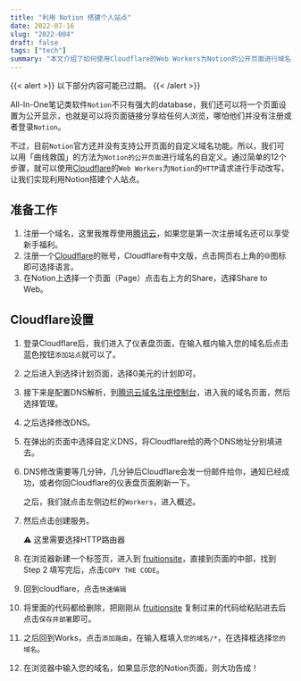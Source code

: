 ```yaml
---
title: "利用 Notion 搭建个人站点"
date: 2022-07-16
slug: "2022-004"
draft: false
tags: ["tech"]
summary: "本文介绍了如何使用Cloudflare的Web Workers为Notion的公开页面进行域名的自定义，从而实现利用Notion搭建个人站点。"
---
```


{{< alert >}}
以下部分内容可能已过期。
{{< /alert >}}

All-In-One笔记类软件`Notion`不只有强大的database，我们还可以将一个页面设置为公开显示，也就是可以将页面链接分享给任何人浏览，哪怕他们并没有注册或者登录`Notion`。

不过，目前`Notion`官方还并没有支持公开页面的自定义域名功能。所以，我们可以用「曲线救国」的方法为`Notion的公开页面`进行域名的自定义。通过简单的12个步骤，就可以使用[Cloudflare](https://www.cloudflare.com/zh-cn/)的`Web Workers`为`Notion`的`HTTP`请求进行手动改写，让我们实现利用Notion搭建个人站点。

## 准备工作

1. 注册一个域名，这里我推荐使用[腾讯云](https://cloud.tencent.com/act/cps/redirect?redirect=10010&cps_key=dd8807b176686762f8bfc44f59eba859)，如果您是第一次注册域名还可以享受新手福利。
2. 注册一个[Cloudflare](https://www.cloudflare.com/zh-cn/)的账号，Cloudflare有中文版，点击网页右上角的🌐图标即可选择语言。
3. 在Notion上选择一个页面（Page）点击右上方的Share，选择Share to Web。

## Cloudflare设置

1. 登录Cloudflare后，我们进入了仪表盘页面，在输入框内输入您的域名后点击蓝色按钮`添加站点`就可以了。
2. 之后进入到选择计划页面，选择0美元的计划即可。
3. 接下来是配置DNS解析，到[腾讯云域名注册控制台](https://console.cloud.tencent.com/domain/)，进入我的域名页面，然后选择管理。
4. 之后选择修改DNS。
5. 在弹出的页面中选择自定义DNS，将Cloudflare给的两个DNS地址分别填进去。
6. DNS修改需要等几分钟，几分钟后Cloudflare会发一份邮件给你，通知已经成功，或者你回Cloudflare的仪表盘页面刷新一下。
    
    之后，我们就点击左侧边栏的`Workers`，进入概述。
    
7. 然后点击创建服务。
    
    <aside>
    ⚠️ 这里需要选择HTTP路由器
    
    </aside>
    
8. 在浏览器新建一个标签页，进入到 [fruitionsite](https://fruitionsite.com/)，直接到页面的中部，找到 Step 2 填写完后，点击`COPY THE CODE`。
9. 回到cloudflare，点击`快速编辑`
10. 将里面的代码都给删除，把刚刚从 [fruitionsite](https://fruitionsite.com/) 复制过来的代码给粘贴进去后点击`保存并部署`即可。
11. 之后回到Works，点击`添加路由`，在输入框填入`您的域名/*`，在选择框选择`您的域名`。
12. 在浏览器中输入您的域名，如果显示您的Notion页面，则大功告成！